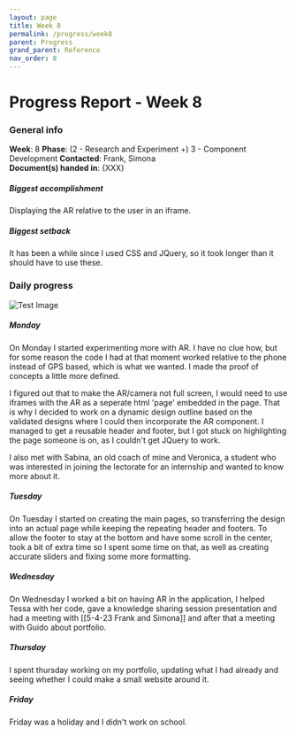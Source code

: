 ```yaml
---
layout: page
title: Week 8
permalink: /progress/week8
parent: Progress
grand_parent: Reference
nav_order: 8
---
```

# Progress Report - Week 8

### General info
**Week**: 8
**Phase**: (2 - Research and Experiment +) 3 - Component Development
**Contacted**: Frank, Simona  
**Document(s) handed in**: {XXX}  

##### Biggest accomplishment
Displaying the AR relative to the user in an iframe.

##### Biggest setback
It has been a while since I used CSS and JQuery, so it took longer than it should have to use these. 

### Daily progress
![Test Image](basic-weekly-template.png)

##### Monday
On Monday I started experimenting more with AR. I have no clue how, but for some reason the code I had at that moment worked relative to the phone instead of GPS based, which is what we wanted. I made the proof of concepts a little more defined.

I figured out that to make the AR/camera not full screen, I would need to use iframes with the AR as a seperate html 'page' embedded in the page. That is why I decided to work on a dynamic design outline based on the validated designs  where I could then incorporate the AR component. I managed to get a reusable header and footer, but I got stuck on highlighting the page someone is on, as I couldn't get JQuery to work.

I also met with Sabina, an old coach of mine and Veronica, a student who was interested in joining the lectorate for an internship and wanted to know more about it.

##### Tuesday
On Tuesday I started on creating the main pages, so transferring the design into an actual page while keeping the repeating header and footers. To allow the footer to stay at the bottom and have some scroll in the center, took a bit of extra time so I spent some time on that, as well as creating accurate sliders and fixing some more formatting. 

##### Wednesday
On Wednesday I worked a bit on having AR in the application, I helped Tessa with her code, gave a knowledge sharing session presentation and had a meeting with [[5-4-23 Frank and Simona]] and after that a meeting with Guido about portfolio.

##### Thursday
I spent thursday working on my portfolio, updating what I had already and seeing whether I could make a small website around it. 

##### Friday
Friday was a holiday and I didn't work on school.
